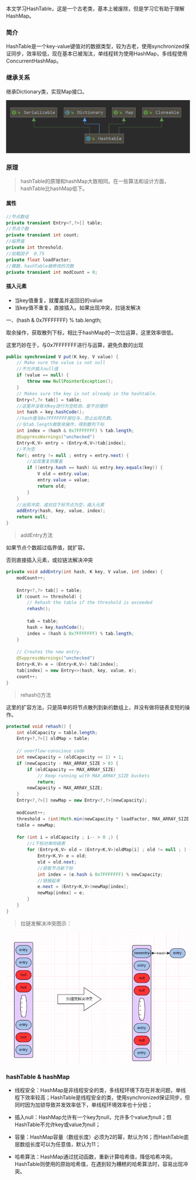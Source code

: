 本文学习HashTable，这是一个古老类，基本上被废除，但是学习它有助于理解HashMap。



### 简介

HashTable是一个key-value键值对的数据类型，较为古老，使用synchronized保证同步，效率较低，现在基本已被淘汰，单线程转为使用HashMap，多线程使用ConcurrentHashMap。



### 继承关系

继承Dictionary类，实现Map接口。

![image-20220520003443203](hashTable.assets/image-20220520003443203.png)





### 原理

> hashTable的原理和hashMap大致相同。在一些算法和设计方面，hashTable比hashMap低下。

#### 属性

```java
//节点数组
private transient Entry<?,?>[] table;
//节点个数
private transient int count;
//临界值
private int threshold;
//加载因子  0.75
private float loadFactor;
//模数，hashTable被修改的次数
private transient int modCount = 0;
```



#### 插入元素

- 当key值重复，就覆盖并返回旧的value
- 当key值不重复，直接插入。如果出现冲突，拉链发解决

一、(hash & 0x7FFFFFFF) % tab.length;

取余操作，获取散列下标，相比于hashMap的一次位运算，这里效率很低。

这里巧妙在于，与0x7FFFFFFF进行与运算，避免负数的出现

```java
public synchronized V put(K key, V value) {
    // Make sure the value is not null
    //不允许插入null值
    if (value == null) {
        throw new NullPointerException();
    }
    // Makes sure the key is not already in the hashtable.
    Entry<?,?> tab[] = table;
    //这里并没有对key进行为空检测，是不合理的
    int hash = key.hashCode();
    //hash值与0x7FFFFFFF按位与，防止出现负数。
    //与tab.length做取余操作，得到散列下标
    int index = (hash & 0x7FFFFFFF) % tab.length;
    @SuppressWarnings("unchecked")
    Entry<K,V> entry = (Entry<K,V>)tab[index];
    //不为空
    for(; entry != null ; entry = entry.next) {
        //出现重复则覆盖
        if ((entry.hash == hash) && entry.key.equals(key)) {
            V old = entry.value;
            entry.value = value;
            return old;
        }
    }
	//出现冲突、或对应下标节点为空，插入元素
    addEntry(hash, key, value, index);
    return null;
}
```

> addEntry方法

如果节点个数超过临界值，就扩容。

否则直接插入元素，或拉链法解决冲突

```java
private void addEntry(int hash, K key, V value, int index) {
    modCount++;

    Entry<?,?> tab[] = table;
    if (count >= threshold) {
        // Rehash the table if the threshold is exceeded
        rehash();

        tab = table;
        hash = key.hashCode();
        index = (hash & 0x7FFFFFFF) % tab.length;
    }

    // Creates the new entry.
    @SuppressWarnings("unchecked")
    Entry<K,V> e = (Entry<K,V>) tab[index];
    tab[index] = new Entry<>(hash, key, value, e);
    count++;
}
```

> rehash()方法

这里的扩容方法，只是简单的将节点散列到新的数组上，并没有做将链表变短的操作。

```java
protected void rehash() {
    int oldCapacity = table.length;
    Entry<?,?>[] oldMap = table;

    // overflow-conscious code
    int newCapacity = (oldCapacity << 1) + 1;
    if (newCapacity - MAX_ARRAY_SIZE > 0) {
        if (oldCapacity == MAX_ARRAY_SIZE)
            // Keep running with MAX_ARRAY_SIZE buckets
            return;
        newCapacity = MAX_ARRAY_SIZE;
    }
    Entry<?,?>[] newMap = new Entry<?,?>[newCapacity];

    modCount++;
    threshold = (int)Math.min(newCapacity * loadFactor, MAX_ARRAY_SIZE + 1);
    table = newMap;

    for (int i = oldCapacity ; i-- > 0 ;) {
        //i下标对单向链表
        for (Entry<K,V> old = (Entry<K,V>)oldMap[i] ; old != null ; ) {
            Entry<K,V> e = old;
            old = old.next;
			//获取节点新下标
            int index = (e.hash & 0x7FFFFFFF) % newCapacity;
            //链接起来
            e.next = (Entry<K,V>)newMap[index];
            newMap[index] = e;
        }
    }
}
```





>  拉链发解决冲突图示：

![image-20220520023906652](hashTable.assets/image-20220520023906652.png)



### hashTable & hashMap

- 线程安全：HashMap是非线程安全的类，多线程环境下存在并发问题，单线程下效率较高；HashTable是线程安全的类，使用synchronized保证同步，但同时因为加锁导致并发效率低下，单线程环境效率也十分低；

- 插入null：HashMap允许有一个key为null，允许多个value为null；但HashTable不允许key或value为null；

- 容量：HashMap容量（数组长度）必须为2的幂，默认为16；而HashTable底层数组长度可以为任意值，默认为11；

- 哈希算法：HashMap通过扰动函数，重新计算哈希值，降低哈希冲突。HashTable则使用的原始哈希值，在遇到较为糟糕的哈希算法时，容易出现冲突。